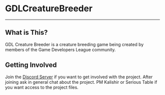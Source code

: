 # GDLCreatureBreeder

--------------------

## What is This?

GDL Creature Breeder is a creature breeding game being created by members of the Game Developers League community.

## Getting Involved

Join the <a href="https://discord.gg/0TYNJfCU4De7YIk8">Discord Server</a> if you want to get involved with the project.
After joining ask in general chat about the project.
PM Kalishir or Serious Table if you want access to the project files.


